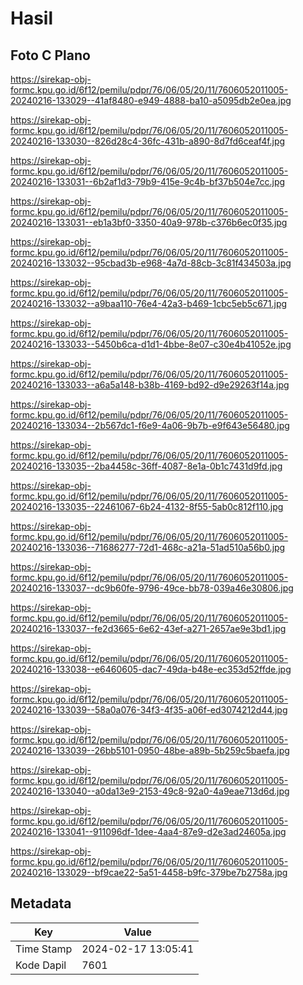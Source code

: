 # Hasil

## Foto C Plano

https://sirekap-obj-formc.kpu.go.id/6f12/pemilu/pdpr/76/06/05/20/11/7606052011005-20240216-133029--41af8480-e949-4888-ba10-a5095db2e0ea.jpg

https://sirekap-obj-formc.kpu.go.id/6f12/pemilu/pdpr/76/06/05/20/11/7606052011005-20240216-133030--826d28c4-36fc-431b-a890-8d7fd6ceaf4f.jpg

https://sirekap-obj-formc.kpu.go.id/6f12/pemilu/pdpr/76/06/05/20/11/7606052011005-20240216-133031--6b2af1d3-79b9-415e-9c4b-bf37b504e7cc.jpg

https://sirekap-obj-formc.kpu.go.id/6f12/pemilu/pdpr/76/06/05/20/11/7606052011005-20240216-133031--eb1a3bf0-3350-40a9-978b-c376b6ec0f35.jpg

https://sirekap-obj-formc.kpu.go.id/6f12/pemilu/pdpr/76/06/05/20/11/7606052011005-20240216-133032--95cbad3b-e968-4a7d-88cb-3c81f434503a.jpg

https://sirekap-obj-formc.kpu.go.id/6f12/pemilu/pdpr/76/06/05/20/11/7606052011005-20240216-133032--a9baa110-76e4-42a3-b469-1cbc5eb5c671.jpg

https://sirekap-obj-formc.kpu.go.id/6f12/pemilu/pdpr/76/06/05/20/11/7606052011005-20240216-133033--5450b6ca-d1d1-4bbe-8e07-c30e4b41052e.jpg

https://sirekap-obj-formc.kpu.go.id/6f12/pemilu/pdpr/76/06/05/20/11/7606052011005-20240216-133033--a6a5a148-b38b-4169-bd92-d9e29263f14a.jpg

https://sirekap-obj-formc.kpu.go.id/6f12/pemilu/pdpr/76/06/05/20/11/7606052011005-20240216-133034--2b567dc1-f6e9-4a06-9b7b-e9f643e56480.jpg

https://sirekap-obj-formc.kpu.go.id/6f12/pemilu/pdpr/76/06/05/20/11/7606052011005-20240216-133035--2ba4458c-36ff-4087-8e1a-0b1c7431d9fd.jpg

https://sirekap-obj-formc.kpu.go.id/6f12/pemilu/pdpr/76/06/05/20/11/7606052011005-20240216-133035--22461067-6b24-4132-8f55-5ab0c812f110.jpg

https://sirekap-obj-formc.kpu.go.id/6f12/pemilu/pdpr/76/06/05/20/11/7606052011005-20240216-133036--71686277-72d1-468c-a21a-51ad510a56b0.jpg

https://sirekap-obj-formc.kpu.go.id/6f12/pemilu/pdpr/76/06/05/20/11/7606052011005-20240216-133037--dc9b60fe-9796-49ce-bb78-039a46e30806.jpg

https://sirekap-obj-formc.kpu.go.id/6f12/pemilu/pdpr/76/06/05/20/11/7606052011005-20240216-133037--fe2d3665-6e62-43ef-a271-2657ae9e3bd1.jpg

https://sirekap-obj-formc.kpu.go.id/6f12/pemilu/pdpr/76/06/05/20/11/7606052011005-20240216-133038--e6460605-dac7-49da-b48e-ec353d52ffde.jpg

https://sirekap-obj-formc.kpu.go.id/6f12/pemilu/pdpr/76/06/05/20/11/7606052011005-20240216-133039--58a0a076-34f3-4f35-a06f-ed3074212d44.jpg

https://sirekap-obj-formc.kpu.go.id/6f12/pemilu/pdpr/76/06/05/20/11/7606052011005-20240216-133039--26bb5101-0950-48be-a89b-5b259c5baefa.jpg

https://sirekap-obj-formc.kpu.go.id/6f12/pemilu/pdpr/76/06/05/20/11/7606052011005-20240216-133040--a0da13e9-2153-49c8-92a0-4a9eae713d6d.jpg

https://sirekap-obj-formc.kpu.go.id/6f12/pemilu/pdpr/76/06/05/20/11/7606052011005-20240216-133041--911096df-1dee-4aa4-87e9-d2e3ad24605a.jpg

https://sirekap-obj-formc.kpu.go.id/6f12/pemilu/pdpr/76/06/05/20/11/7606052011005-20240216-133029--bf9cae22-5a51-4458-b9fc-379be7b2758a.jpg


## Metadata

| Key        | Value               |
| ---------- | ------------------- |
| Time Stamp | 2024-02-17 13:05:41 |
| Kode Dapil | 7601                |



